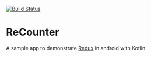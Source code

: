 [![Build Status](https://app.bitrise.io/app/798e4ce79595a328/status.svg?token=3A7kCgiXX_sJb3qLD2WeEg&branch=master)](https://app.bitrise.io/app/798e4ce79595a328)
# ReCounter
A sample app to demonstrate [Redux](https://redux.js.org/) in android with Kotlin
